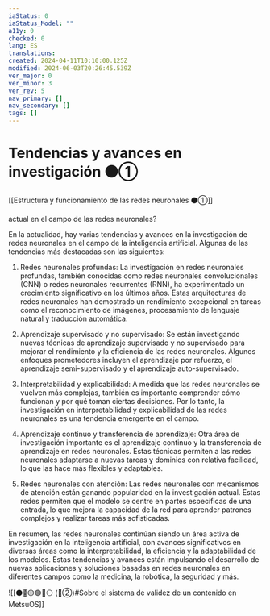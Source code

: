 ```yaml
---
iaStatus: 0
iaStatus_Model: ""
a11y: 0
checked: 0
lang: ES
translations: 
created: 2024-04-11T10:10:00.125Z
modified: 2024-06-03T20:26:45.539Z
ver_major: 0
ver_minor: 3
ver_rev: 5
nav_primary: []
nav_secondary: []
tags: []
---
```

# Tendencias y avances en investigación ⚫①

[[Estructura y funcionamiento de las redes neuronales ⚫①]]

actual en el campo de las redes neuronales?

En la actualidad, hay varias tendencias y avances en la investigación de redes neuronales en el campo de la inteligencia artificial. Algunas de las tendencias más destacadas son las siguientes:

1. Redes neuronales profundas: La investigación en redes neuronales profundas, también conocidas como redes neuronales convolucionales (CNN) o redes neuronales recurrentes (RNN), ha experimentado un crecimiento significativo en los últimos años. Estas arquitecturas de redes neuronales han demostrado un rendimiento excepcional en tareas como el reconocimiento de imágenes, procesamiento de lenguaje natural y traducción automática.

2. Aprendizaje supervisado y no supervisado: Se están investigando nuevas técnicas de aprendizaje supervisado y no supervisado para mejorar el rendimiento y la eficiencia de las redes neuronales. Algunos enfoques prometedores incluyen el aprendizaje por refuerzo, el aprendizaje semi-supervisado y el aprendizaje auto-supervisado.

3. Interpretabilidad y explicabilidad: A medida que las redes neuronales se vuelven más complejas, también es importante comprender cómo funcionan y por qué toman ciertas decisiones. Por lo tanto, la investigación en interpretabilidad y explicabilidad de las redes neuronales es una tendencia emergente en el campo.

4. Aprendizaje continuo y transferencia de aprendizaje: Otra área de investigación importante es el aprendizaje continuo y la transferencia de aprendizaje en redes neuronales. Estas técnicas permiten a las redes neuronales adaptarse a nuevas tareas y dominios con relativa facilidad, lo que las hace más flexibles y adaptables.

5. Redes neuronales con atención: Las redes neuronales con mecanismos de atención están ganando popularidad en la investigación actual. Estas redes permiten que el modelo se centre en partes específicas de una entrada, lo que mejora la capacidad de la red para aprender patrones complejos y realizar tareas más sofisticadas.

En resumen, las redes neuronales continúan siendo un área activa de investigación en la inteligencia artificial, con avances significativos en diversas áreas como la interpretabilidad, la eficiencia y la adaptabilidad de los modelos. Estas tendencias y avances están impulsando el desarrollo de nuevas aplicaciones y soluciones basadas en redes neuronales en diferentes campos como la medicina, la robótica, la seguridad y más.

![[⚫🔴🟡🟢🔵⚪ (🔴②)#Sobre el sistema de validez de un contenido en MetsuOS]]